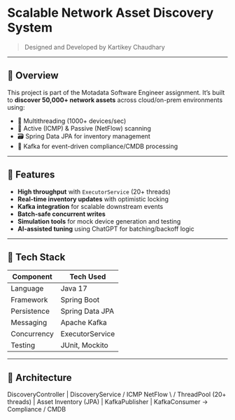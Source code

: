 # Scalable Network Asset Discovery System

> Designed and Developed by Kartikey Chaudhary

---

## 📘 Overview

This project is part of the Motadata Software Engineer assignment. It’s built to **discover 50,000+ network assets** across cloud/on-prem environments using:

- 🔁 Multithreading (1000+ devices/sec)
- 📡 Active (ICMP) & Passive (NetFlow) scanning
- 🗃️ Spring Data JPA for inventory management
- 📨 Kafka for event-driven compliance/CMDB processing

---

## 🚀 Features

- **High throughput** with `ExecutorService` (20+ threads)
- **Real-time inventory updates** with optimistic locking
- **Kafka integration** for scalable downstream events
- **Batch-safe concurrent writes**
- **Simulation tools** for mock device generation and testing
- **AI-assisted tuning** using ChatGPT for batching/backoff logic

---

## 🧱 Tech Stack

| Component      | Tech Used             |
|----------------|------------------------|
| Language       | Java 17                |
| Framework      | Spring Boot            |
| Persistence    | Spring Data JPA        |
| Messaging      | Apache Kafka           |
| Concurrency    | ExecutorService        |
| Testing        | JUnit, Mockito         |

---

## 🧩 Architecture

DiscoveryController
|
DiscoveryService
/
ICMP NetFlow
\ /
ThreadPool (20+ threads)
|
Asset Inventory (JPA)
|
KafkaPublisher
|
KafkaConsumer → Compliance / CMDB




